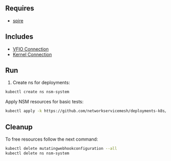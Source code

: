 ## Requires

- [spire](../spire)

## Includes

- [VFIO Connection](../use-cases/Vfio2Noop)
- [Kernel Connection](../use-cases/SriovKernel2Noop)

## Run

1. Create ns for deployments:
```bash
kubectl create ns nsm-system
```

Apply NSM resources for basic tests:
```bash
kubectl apply -k https://github.com/networkservicemesh/deployments-k8s/examples/sriov?ref=360d759d28b9ea421ad0b02c3625120ad2444e95
```

## Cleanup

To free resources follow the next command:
```bash
kubectl delete mutatingwebhookconfiguration --all
kubectl delete ns nsm-system
```
